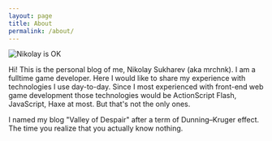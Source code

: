 ```yaml
---
layout: page
title: About
permalink: /about/
---
```


![Nikolay is OK](https://avatars.githubusercontent.com/u/524109)

Hi! This is the personal blog of me, Nikolay Sukharev (aka mrchnk).
I am a fulltime game developer. Here I would like to share my experience with technologies I use day-to-day. Since I most experienced with front-end web game development those technologies would be ActionScript Flash, JavaScript, Haxe at most. But that's not the only ones.

I named my blog "Valley of Despair" after a term of Dunning–Kruger effect. The time you realize that you actually know nothing.
